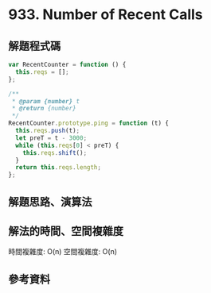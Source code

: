 # 933. Number of Recent Calls

## 解題程式碼

```javascript
var RecentCounter = function () {
  this.reqs = [];
};

/**
 * @param {number} t
 * @return {number}
 */
RecentCounter.prototype.ping = function (t) {
  this.reqs.push(t);
  let preT = t - 3000;
  while (this.reqs[0] < preT) {
    this.reqs.shift();
  }
  return this.reqs.length;
};
```

## 解題思路、演算法

## 解法的時間、空間複雜度

時間複雜度: O(n)
空間複雜度: O(n)

## 參考資料
